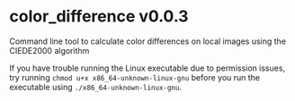 # color_difference v0.0.3

Command line tool to calculate color differences on local images using the CIEDE2000 algorithm

If you have trouble running the Linux executable due to permission issues, try running
`chmod u+x x86_64-unknown-linux-gnu` before you run the executable using
`./x86_64-unknown-linux-gnu`.
